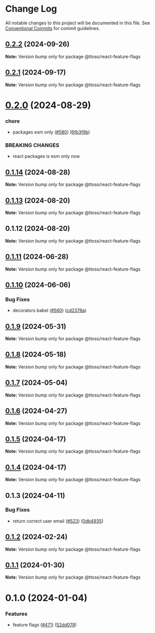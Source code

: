 # Change Log

All notable changes to this project will be documented in this file.
See [Conventional Commits](https://conventionalcommits.org) for commit guidelines.

## [0.2.2](https://github.com/ttoss/ttoss/compare/@ttoss/react-feature-flags@0.2.1...@ttoss/react-feature-flags@0.2.2) (2024-09-26)

**Note:** Version bump only for package @ttoss/react-feature-flags

## [0.2.1](https://github.com/ttoss/ttoss/compare/@ttoss/react-feature-flags@0.2.0...@ttoss/react-feature-flags@0.2.1) (2024-09-17)

**Note:** Version bump only for package @ttoss/react-feature-flags

# [0.2.0](https://github.com/ttoss/ttoss/compare/@ttoss/react-feature-flags@0.1.14...@ttoss/react-feature-flags@0.2.0) (2024-08-29)

### chore

- packages esm only ([#580](https://github.com/ttoss/ttoss/issues/580)) ([6fb3f9b](https://github.com/ttoss/ttoss/commit/6fb3f9b859ceb1c2b89dd5a97465ac7d7dd4f3a2))

### BREAKING CHANGES

- react packages is esm only now

## [0.1.14](https://github.com/ttoss/ttoss/compare/@ttoss/react-feature-flags@0.1.13...@ttoss/react-feature-flags@0.1.14) (2024-08-28)

**Note:** Version bump only for package @ttoss/react-feature-flags

## [0.1.13](https://github.com/ttoss/ttoss/compare/@ttoss/react-feature-flags@0.1.12...@ttoss/react-feature-flags@0.1.13) (2024-08-20)

**Note:** Version bump only for package @ttoss/react-feature-flags

## 0.1.12 (2024-08-20)

**Note:** Version bump only for package @ttoss/react-feature-flags

## [0.1.11](https://github.com/ttoss/ttoss/compare/@ttoss/react-feature-flags@0.1.10...@ttoss/react-feature-flags@0.1.11) (2024-06-28)

**Note:** Version bump only for package @ttoss/react-feature-flags

## [0.1.10](https://github.com/ttoss/ttoss/compare/@ttoss/react-feature-flags@0.1.9...@ttoss/react-feature-flags@0.1.10) (2024-06-06)

### Bug Fixes

- decorators babel ([#560](https://github.com/ttoss/ttoss/issues/560)) ([cd2376a](https://github.com/ttoss/ttoss/commit/cd2376a67c37205b205ef4d7a64d8055c05531f1))

## [0.1.9](https://github.com/ttoss/ttoss/compare/@ttoss/react-feature-flags@0.1.8...@ttoss/react-feature-flags@0.1.9) (2024-05-31)

**Note:** Version bump only for package @ttoss/react-feature-flags

## [0.1.8](https://github.com/ttoss/ttoss/compare/@ttoss/react-feature-flags@0.1.7...@ttoss/react-feature-flags@0.1.8) (2024-05-18)

**Note:** Version bump only for package @ttoss/react-feature-flags

## [0.1.7](https://github.com/ttoss/ttoss/compare/@ttoss/react-feature-flags@0.1.6...@ttoss/react-feature-flags@0.1.7) (2024-05-04)

**Note:** Version bump only for package @ttoss/react-feature-flags

## [0.1.6](https://github.com/ttoss/ttoss/compare/@ttoss/react-feature-flags@0.1.5...@ttoss/react-feature-flags@0.1.6) (2024-04-27)

**Note:** Version bump only for package @ttoss/react-feature-flags

## [0.1.5](https://github.com/ttoss/ttoss/compare/@ttoss/react-feature-flags@0.1.4...@ttoss/react-feature-flags@0.1.5) (2024-04-17)

**Note:** Version bump only for package @ttoss/react-feature-flags

## [0.1.4](https://github.com/ttoss/ttoss/compare/@ttoss/react-feature-flags@0.1.3...@ttoss/react-feature-flags@0.1.4) (2024-04-17)

**Note:** Version bump only for package @ttoss/react-feature-flags

## 0.1.3 (2024-04-11)

### Bug Fixes

- return correct user email ([#523](https://github.com/ttoss/ttoss/issues/523)) ([0db4935](https://github.com/ttoss/ttoss/commit/0db493553f8b9c748b7edf4cd47bdbeeb5f53ee0))

## [0.1.2](https://github.com/ttoss/ttoss/compare/@ttoss/react-feature-flags@0.1.1...@ttoss/react-feature-flags@0.1.2) (2024-02-24)

**Note:** Version bump only for package @ttoss/react-feature-flags

## [0.1.1](https://github.com/ttoss/ttoss/compare/@ttoss/react-feature-flags@0.1.0...@ttoss/react-feature-flags@0.1.1) (2024-01-30)

**Note:** Version bump only for package @ttoss/react-feature-flags

# 0.1.0 (2024-01-04)

### Features

- feature flags ([#471](https://github.com/ttoss/ttoss/issues/471)) ([52dd078](https://github.com/ttoss/ttoss/commit/52dd078ba6df95fc345afcff5d4e61497b22da8a))
